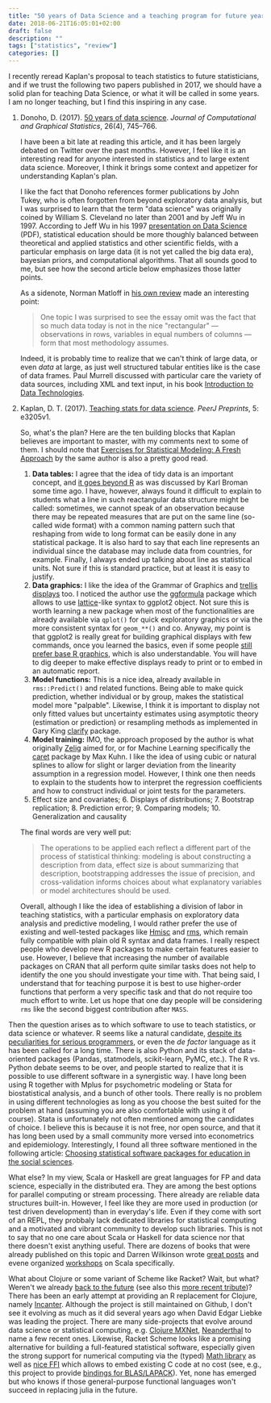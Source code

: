 ```yaml
---
title: "50 years of Data Science and a teaching program for future years"
date: 2018-06-21T16:05:01+02:00
draft: false
description: ""
tags: ["statistics", "review"]
categories: []
---
```

I recently reread Kaplan's proposal to teach statistics to future statisticians, and if we trust the following two papers published in 2017, we should have a solid plan for teaching Data Science, or what it will be called in some years. I am no longer teaching, but I find this inspiring in any case.

<!--more-->

1. Donoho, D. (2017). [50 years of data science](https://www.tandfonline.com/doi/abs/10.1080/10618600.2017.1384734). *Journal of Computational and Graphical Statistics*, 26(4), 745–766.

    I have been a bit late at reading this article, and it has been largely debated on Twitter over the past months. However, I feel like it is an interesting read for anyone interested in statistics and to large extent data science. Moreover, I think it brings some context and appetizer for understanding Kaplan's plan.

    I like the fact that Donoho references former publications by John Tukey, who is often forgotten from beyond exploratory data analysis, but I was surprised to learn that the term "data science" was originally coined by William S. Cleveland no later than 2001 and by Jeff Wu in 1997. According to Jeff Wu in his 1997 [presentation on Data Science](http://www.isye.gatech.edu/∼jeffwu/Presentations/datascience.pdf) (PDF), statistical education should be more thoughly balanced between theoretical and applied statistics and other scientific fields, with a particular emphasis on large data (it is not yet called the big data era), bayesian priors, and computational algorithms. That all sounds good to me, but see how the second article below emphasizes those latter points.

    As a sidenote, Norman Matloff in [his own review](https://matloff.wordpress.com/2016/01/23/some-comments-on-donahos-50-years-of-data-science/) made an interesting point:

    > One topic I was surprised to see the essay omit was the fact that so much data today is not in the nice "rectangular" — observations in rows, variables in equal numbers of columns — form that most methodology assumes. 

    Indeed, it is probably time to realize that we can't think of large data, or even *data* at large, as just well structured tabular entities like is the case of data frames. Paul Murrell discussed with particular care the variety of data sources, including XML and text input, in his book [Introduction to Data Technologies](https://www.stat.auckland.ac.nz/~paul/ItDT/).

2. Kaplan, D. T. (2017). [Teaching stats for data science](https://peerj.com/preprints/3205/). *PeerJ Preprints*, 5: e3205v1.

    So, what's the plan? Here are the ten building blocks that Kaplan believes are important to master, with my comments next to some of them. I should note that [Exercises for Statistical Modeling: A Fresh Approach](http://project-mosaic-books.com/?page_id=13) by the same author is also a pretty good read.

     1. **Data tables:** I agree that the idea of tidy data is an important concept, and [it goes beyond R](http://kbroman.org/dataorg/) as was discussed by Karl Broman some time ago. I have, however, always found it difficult to explain to students what a line in such reactangular data structure might be called: sometimes, we cannot speak of an observation because there may be repeated measures that are put on the same line (so-called wide format) with a common naming pattern such that reshaping from wide to long format can be easily done in any statistical package. It is also hard to say that each line represents an individual since the database may include data from countries, for example. Finally, I always ended up talking about line as statistical units. Not sure if this is standard practice, but at least it is easy to justify.
     2. **Data graphics:** I like the idea of the Grammar of Graphics and [trellis displays](https://www.albany.edu/acc/courses/acc522fall2007/lecturenotes/trellisdisplay.examples.html) too. I noticed the author use the [ggformula](https://cran.r-project.org/web/packages/ggformula/index.html) package which allows to use [lattice](https://cran.r-project.org/web/packages/lattice/index.html)-like syntax to ggplot2 object. Not sure this is worth learning a new package when most of the functionalities are already available via `qplot()` for quick exploratory graphics or via the more consistent syntax for `geom_**()` and co. Anyway, my point is that ggplot2 is really great for building graphical displays with few commands, once you learned the basics, even if some people [still prefer base R graphics](https://simplystatistics.org/2016/02/11/why-i-dont-use-ggplot2/), which is also understandable. You will have to dig deeper to make effective displays ready to print or to embed in an automatic report.
     3. **Model functions:** This is a nice idea, already available in `rms::Predict()` and related functions. Being able to make quick prediction, whether individual or by group, makes the statistical model more "palpable". Likewise, I think it is important to display not only fitted values but uncertainty estimates using asymptotic theory (estimation or prediction) or resampling methods as implemented in Gary King [clarify](https://gking.harvard.edu/clarify) package.
     4. **Model training:** IMO, the approach proposed by the author is what originally [Zelig](https://cran.r-project.org) aimed for, or for Machine Learning specifically the [caret](https://cran.r-project.org/web/packages/lattice/index.html) package by Max Kuhn. I like the idea of using cubic or natural splines to allow for slight or larger deviation from the linearity assumption in a regression model. However, I think one then needs to explain to the students how to interpret the regression coefficients and how to construct individual or joint tests for the parameters.
     5. Effect size and covariates; 6. Displays of distributions; 7. Bootstrap replication; 8. Prediction error; 9. Comparing models; 10. Generalization and causality
     
     The final words are very well put:
     
     > The operations to be applied each reflect a different part of the process of statistical thinking: modeling is about constructing a description from data, effect size is about summarizing that description, bootstrapping addresses the issue of precision, and cross-validation informs choices about what explanatory variables or model architectures should be used.


    Overall, although I like the idea of establishing a division of labor in teaching statistics, with a particular emphasis on exploratory data analysis and predictive modeling, I would rather prefer the use of existing and well-tested packages like [Hmisc](https://cran.r-project.org/web/packages/Hmisc/index.html) and [rms](https://cran.r-project.org/web/packages/rms/index.html), which remain fully compatible with plain old R syntax and data frames. I really respect people who develop new R packages to make certain features easier to use. However, I believe that increasing the number of available packages on CRAN that all perform quite similar tasks does not help to identify the one you should investigate your time with. That being said, I understand that for teaching purpose it is best to use higher-order functions that perform a very specific task and that do not require too much effort to write. Let us hope that one day people will be considering `rms` like the second biggest contribution after `MASS`.
     
Then the question arises as to which software to use to teach statistics, or data science or whatever. R seems like a natural candidate, [despite its peculiarities for serious programmers](https://www.johndcook.com/blog/r_language_for_programmers/), or even the *de factor* language as it has been called for a long time. There is also Python and its stack of data-oriented packages (Pandas, statmodels, scikit-learn, PyMC, etc.). The R vs. Python debate seems to be over, and people started to realize that it is possible to use different software in a synergistic way. I have long been using R together with Mplus for psychometric modeling or Stata for biostatistical analysis, and a bunch of other tools. There really is no problem in using different technologies as long as you choose the best suited for the problem at hand (assuming you are also comfortable with using it of course). Stata is unfortunately not often mentioned among the candidates of choice. I believe this is because it is not free, nor open source, and that it has long been used by a small community more versed into econometrics and epidemiology. Interestingly, I found all three software mentioned in the following article: [Choosing statistical software packages for education in the social sciences](http://thomasdegraaff.nl/thomas/choosing-statistical-software-package-for-education-in-the-social-sciences/).

What else? In my view, Scala or Haskell are great languages for FP and data science, especially in the distributed era. They are among the best options for parallel computing or stream processing. There already are reliable data structures built-in. However, I feel like they are more used in production (or test driven development) than in everyday's life. Even if they come with sort of an REPL, they probbaly lack dedicated libraries for statistical computing and a motivated and vibrant community to develop such libraries. This is not to say that no one care about Scala or Haskell for data science nor that there doesn't exist anything useful. There are dozens of books that were already published on this topic and Darren Wilkinson wrote [great posts](https://darrenjw.wordpress.com) and evene organized [workshops](https://github.com/darrenjw/scala-course) on Scala specifically.

What about Clojure or some variant of Scheme like Racket? Wait, but what? 
Weren't we already [back to the future](https://rd.springer.com/chapter/10.1007%2F978-3-7908-2084-3_2) (see also this [more recent tribute](https://sigma.software/about/media/lisp-back-future-tribute-60th-anniversary))? There has been an early attempt at providing an R replacement for Clojure, namely [Incanter](http://incanter.org). Although the project is still maintained on Github, I don't see it evolving as much as it did several years ago when David Edgar Liebke was leading the project. There are many side-projects that evolve around data science or statistical computing, e.g. [Clojure MXNet](https://github.com/gigasquid/clojure-mxnet), [Neanderthal](https://neanderthal.uncomplicate.org) to name a few recent ones. Likewise, Racket Scheme looks like a promising alternative for building a full-featured statistical software, especially given the strong support for numerical computing via the (typed) [Math library](https://docs.racket-lang.org/math/) as well as [nice FFI](https://docs.racket-lang.org/foreign/index.html) which allows to embed existing C code at no cost (see, e.g., this project to provide [bindings for BLAS/LAPACK](https://github.com/farr/PLT-Racket-Linear-Algebra-Bindings)). Yet, none has emerged but who knows if those general-purpose functional languages won't succeed in replacing julia in the future.
